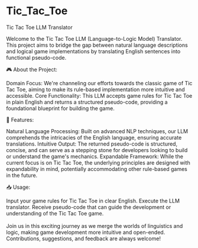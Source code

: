 # Tic_Tac_Toe

Tic Tac Toe LLM Translator

Welcome to the Tic Tac Toe LLM (Language-to-Logic Model) Translator. This project aims to bridge the gap between natural language descriptions and logical game implementations by translating English sentences into functional pseudo-code.<br />

🎮 About the Project:<br />

Domain Focus: We're channeling our efforts towards the classic game of Tic Tac Toe, aiming to make its rule-based implementation more intuitive and accessible.
Core Functionality: This LLM accepts game rules for Tic Tac Toe in plain English and returns a structured pseudo-code, providing a foundational blueprint for building the game.<br />

📜 Features:<br />

Natural Language Processing: Built on advanced NLP techniques, our LLM comprehends the intricacies of the English language, ensuring accurate translations.
Intuitive Output: The returned pseudo-code is structured, concise, and can serve as a stepping stone for developers looking to build or understand the game's mechanics.
Expandable Framework: While the current focus is on Tic Tac Toe, the underlying principles are designed with expandability in mind, potentially accommodating other rule-based games in the future.<br />

📥 Usage:<br />

Input your game rules for Tic Tac Toe in clear English.
Execute the LLM translator.
Receive pseudo-code that can guide the development or understanding of the Tic Tac Toe game.<br />
<br />
Join us in this exciting journey as we merge the worlds of linguistics and logic, making game development more intuitive and open-ended. Contributions, suggestions, and feedback are always welcome!
